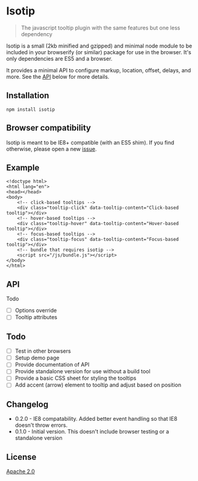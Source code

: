 # Isotip

> The javascript tooltip plugin with the same features but one less dependency

Isotip is a small (2kb minified and gzipped) and minimal node module to be included in your browserify (or similar) package for use in the browser. It's only dependencies are ES5 and a browser.

It provides a minimal API to configure markup, location, offset, delays, and more. See the [API](#api) below for more details.

## Installation

```
npm install isotip
```

## Browser compatibility

Isotip is meant to be IE8+ compatible (with an ES5 shim). If you find otherwise, please open a new [issue](https://github.com/datuhealth/isotip/issues/new).

## Example

```
<!doctype html>
<html lang="en">
<head></head>
<body>
    <!-- click-based tooltips -->
    <div class="tooltip-click" data-tooltip-content="Click-based tooltip"></div>
    <!-- hover-based tooltips -->
    <div class="tooltip-hover" data-tooltip-content="Hover-based tooltip"></div>
    <!-- focus-based tooltips -->
    <div class="tooltip-focus" data-tooltip-content="Focus-based tooltip"></div>
    <!-- bundle that requires isotip -->
    <script src="/js/bundle.js"></script>
</body>
</html>
```

## API

Todo
- [ ] Options override
- [ ] Tooltip attributes

## Todo

- [ ] Test in other browsers
- [ ] Setup demo page
- [ ] Provide documentation of API
- [ ] Provide standalone version for use without a build tool
- [ ] Provide a basic CSS sheet for styling the tooltips
- [ ] Add accent (arrow) element to tooltip and adjust based on position

## Changelog

- 0.2.0 - IE8 compatability. Added better event handling so that IE8 doesn't throw errors.
- 0.1.0 - Initial version. This doesn't include browser testing or a standalone version

## License

[Apache 2.0](LICENSE.md)
